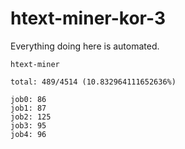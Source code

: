 # htext-miner-kor-3

Everything doing here is automated.

```
htext-miner

total: 489/4514 (10.832964111652636%)

job0: 86
job1: 87
job2: 125
job3: 95
job4: 96
```